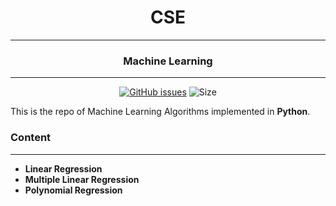 <div align = "center">

# CSE 
---
### Machine Learning
---
[![GitHub issues](https://img.shields.io/github/issues/Aanvikshiki/Machine_Learning?logo=github)](https://github.com/Aanvikshiki/Machine_Learning/issues) ![Size](https://github-size-badge.herokuapp.com/Aanvikshiki/Machine_Learning.svg)
</div>

This is the repo of Machine Learning Algorithms implemented in **Python**. 

### Content
---
* **Linear Regression**
* **Multiple Linear Regression**
* **Polynomial Regression**

